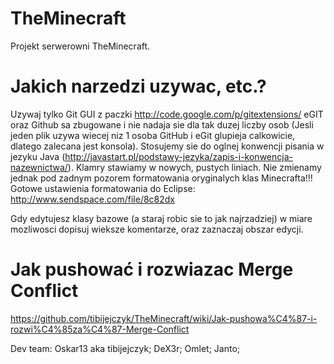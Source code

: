 TheMinecraft
============

Projekt serwerowni TheMinecraft.

Jakich narzedzi uzywac, etc.?
============
Uzywaj tylko Git GUI z paczki http://code.google.com/p/gitextensions/
eGIT oraz Github sa zbugowane i nie nadaja sie dla tak duzej liczby osob (Jesli jeden plik uzywa wiecej niz 1 osoba GitHub i eGit glupieja calkowicie, dlatego zalecana jest konsola).
Stosujemy sie do oglnej konwencji pisania w jezyku Java (http://javastart.pl/podstawy-jezyka/zapis-i-konwencja-nazewnictwa/).
Klamry stawiamy w nowych, pustych liniach. Nie zmienamy jednak pod zadnym pozorem formatowania oryginalych klas Minecrafta!!!
Gotowe ustawienia formatowania do Eclipse: http://www.sendspace.com/file/8c82dx

Gdy edytujesz klasy bazowe (a staraj robic sie to jak najrzadziej) w miare mozliwosci dopisuj wieksze komentarze, oraz zaznaczaj obszar edycji.

Jak pushować i rozwiazac Merge Conflict
============
https://github.com/tibijejczyk/TheMinecraft/wiki/Jak-pushowa%C4%87-i-rozwi%C4%85za%C4%87-Merge-Conflict


Dev team:
Oskar13 aka tibijejczyk;
DeX3r;
Omlet;
Janto;
